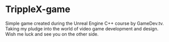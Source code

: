 # TrippleX-game
Simple game created during the Unreal Engine C++ course by GameDev.tv.
Taking my pludge into the world of video game development and design.  
Wish me luck and see you on the other side.
